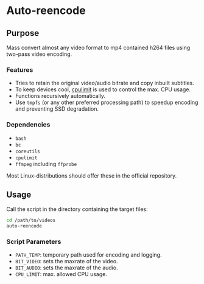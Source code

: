 # Auto-reencode

## Purpose

Mass convert almost any video format to mp4 contained h264 files using two-pass video encoding.

### Features

* Tries to retain the original video/audio bitrate and copy inbuilt subtitles.
* To keep devices cool, [cpulimit](https://github.com/opsengine/cpulimit) is used to control the max. CPU usage.
* Functions recursively automatically.
* Use `tmpfs` (or any other preferred processing path) to speedup encoding and preventing SSD degradation.

### Dependencies

* `bash`
* `bc`
* `coreutils`
* `cpulimit`
* `ffmpeg` including `ffprobe`

Most Linux-distributions should offer these in the official repository.

## Usage

Call the script in the directory containing the target files:

```bash
cd /path/to/videos
auto-reencode
```

### Script Parameters

* `PATH_TEMP`: temporary path used for encoding and logging.
* `BIT_VIDEO`: sets the maxrate of the video.
* `BIT_AUDIO`: sets the maxrate of the audio.
* `CPU_LIMIT`: max. allowed CPU usage.
